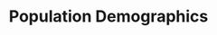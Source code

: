 ---
layout: content
data: people
title: Population Demographics
isHome: true
link: https://figure.nz/search/?query=disabled%20population&ref=dfnz
index: 1
---